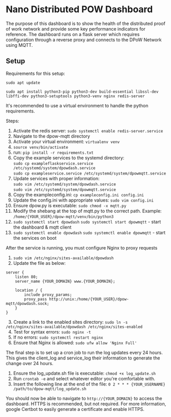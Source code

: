 # Nano Distributed POW Dashboard  
The purpose of this dashboard is to show the health of the distributed proof of work 
network and provide some key performance indicators for reference.  The dashboard runs 
on a flask server which requires configuration through a reverse proxy and connects to the 
DPoW Network using MQTT.

## Setup  
Requirements for this setup:

`sudo apt update`

`sudo apt install python3-pip python3-dev build-essential libssl-dev libffi-dev python3-setuptools python3-venv nginx redis-server`

It's recommended to use a virtual environment to handle the python requirements.

Steps:
1. Activate the redis server: `sudo systemctl enable redis-server.service`
2. Navigate to the dpow-mqtt directory
3. Activate your virtual environment: `virtualenv venv`
4. `source venv/bin/activate`
5. run: `pip install -r requirements.txt`
6. Copy the example services to the systemd directory:   
`sudo cp exampleflaskservice.service /etc/systemd/system/dpowdash.service`  
`sudo cp exampleservice.service /etc/systemd/system/dpowmqtt.service`
7. Update services with proper information:  
`sudo vim /etc/systemd/system/dpowdash.service`  
`sudo vim /etc/systemd/system/dpowmqtt.service`
8. Copy the exampleconfig.ini: `cp exampleconfig.ini config.ini`
9. Update the config.ini with appropriate values: `sudo vim config.ini`
10. Ensure dpow.py is executable: `sudo chmod -x mqtt.py`
11. Modify the shebang at the top of mqtt.py to the correct path.  Example: `/home/{YOUR_USER}/dpow-mqtt/venv/bin/python3`
12. `sudo systemctl start dpowdash` `sudo systemctl start dpowmqtt` - start the dashboard & mqtt client
13. `sudo systemctl enable dpowdash` `sudo systemctl enable dpowmqtt` - start the services on boot

After the service is running, you must configure Nginx to proxy requests
1. `sudo vim /etc/nginx/sites-available/dpowdash`
2. Update the file as below:  
```
server {
    listen 80;
    server_name {YOUR_DOMAIN} www.{YOUR_DOMAIN};

    location / {
        include proxy_params;
        proxy_pass http://unix:/home/{YOUR_USER}/dpow-mqtt/dpowdash.sock;
    }
}
```

&nbsp;&nbsp;3\. Create a link to the enabled sites directory: `sudo ln -s /etc/nginx/sites-available/dpowdash /etc/nginx/sites-enabled`<br/>
&nbsp;&nbsp;4\. Test for syntax errors: `sudo nginx -t`<br/>
&nbsp;&nbsp;5\. If no errors: `sudo systemctl restart nginx`<br/>
&nbsp;&nbsp;6\. Ensure that Nginx is allowed: `sudo ufw allow 'Nginx Full'`

The final step is to set up a cron job to run the log updates every 24 hours.  This gives 
the client_log and service_log their information to generate the change over 24 hours.
1. Ensure the log_update.sh file is executable: `chmod +x log_update.sh`
2. Run `crontab -e` and select whatever editor you're comfortable with.
3. Insert the following line at the end of the file: `0 2 * * * {YOUR_USERNAME} /path/to/dpow-mqtt/log_update.sh`

You should now be able to navigate to `http://{YOUR_DOMAIN}` to access the dashboard.
HTTPS is recommended, but not required.  For more information, google Certbot to easily generate a 
certificate and enable HTTPS.